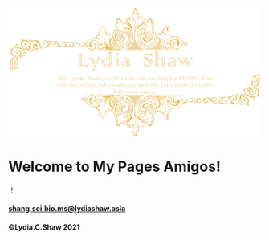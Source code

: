 ![Soy Lydia Shaw, or you can call me Linjing SHANG.You can see all the information about me.Let's start from the following index.](https://github.com/LydiaCShaw/LydiaShaw.github.io/blob/gh-pages/main_page1.png?raw=true)
# Welcome to My Pages Amigos!
！[](https://github.com/LydiaCShaw/LydiaShaw.github.io/blob/gh-pages/main_page2.png?raw=true)
####                    shang.sci.bio.ms@lydiashaw.asia


####                           ©Lydia.C.Shaw 2021
                    
	
